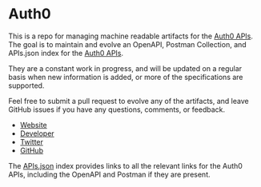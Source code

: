 # Auth0This is a repo for managing machine readable artifacts for the [Auth0 APIs](https://auth0.com/). The goal is to maintain and evolve an OpenAPI, Postman Collection, and APIs.json index for the [Auth0 APIs](https://auth0.com/).They are a constant work in progress, and will be updated on a regular basis when new information is added, or more of the specifications are supported.Feel free to submit a pull request to evolve any of the artifacts, and leave GitHub issues if you have any questions, comments, or feedback.- [Website](https://auth0.com/)- [Developer](https://auth0.com/)- [Twitter](https://twitter.com/authzero)- [GitHub](https://github.com/auth0)The [APIs.json](https://github.com/api-evangelist/auth0/blob/master/apis.json) index provides links to all the relevant links for the Auth0 APIs, including the OpenAPI and Postman if they are present.